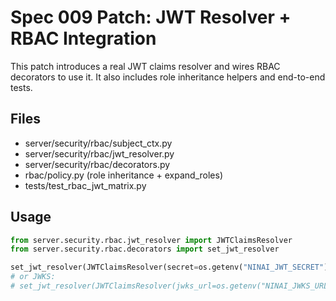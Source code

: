 # Spec 009 Patch: JWT Resolver + RBAC Integration

This patch introduces a real JWT claims resolver and wires RBAC decorators to
use it. It also includes role inheritance helpers and end-to-end tests.

## Files
- server/security/rbac/subject_ctx.py
- server/security/rbac/jwt_resolver.py
- server/security/rbac/decorators.py
- rbac/policy.py (role inheritance + expand_roles)
- tests/test_rbac_jwt_matrix.py

## Usage
```python
from server.security.rbac.jwt_resolver import JWTClaimsResolver
from server.security.rbac.decorators import set_jwt_resolver

set_jwt_resolver(JWTClaimsResolver(secret=os.getenv("NINAI_JWT_SECRET"), algorithms=["HS256"]))  # local/dev
# or JWKS:
# set_jwt_resolver(JWTClaimsResolver(jwks_url=os.getenv("NINAI_JWKS_URL"), algorithms=["RS256"], audience="api://ninaiv", issuer="https://issuer"))
```
